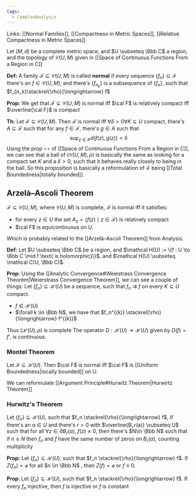 ```yaml
---
tags:
  - ComplexAnalysis
---
```

Links: [[Normal Families]], [[Compactness in Metric Spaces]], [[Relative Compactness in Metric Spaces]]

Let $(M, d)$ be a complete metric space, and $U \subseteq \Bbb C$ a region, and the topology of $\mathcal C(U, M)$ given in [[Space of Continuous Functions From a Region in C]]

**Def:** A family $\mathcal F \subseteq \mathcal C(U, M)$ is called **normal** if every sequence $\{f_n\}\subseteq \mathcal F$ there's an $f\in \mathcal C(U, M)$, and there's $\{f_{n_k}\}$ is a subsequence of $\{f_n\}$, such that $f_{n_k}\stackrel{\rho}{\longrightarrow} f$ 

**Prop:** We get that $\mathcal F \subseteq \mathcal C(U, M)$ is normal iff $\cal F$ is relatively compact iff $\overline{\cal F}$ is compact

**Th:** Let $\mathcal F \subseteq \mathcal C(U, M)$. Then $\mathcal F$ is normal iff $\forall \delta >0 \forall K \subseteq U$ compact, there's $A \subseteq \mathcal F$  such that for any $f\in \mathcal F$, there's $g\in A$ such that
$$
\sup_{z\in K} d(f(z), g(z)) <\delta
$$
Using the prop $\star\star$ of [[Space of Continuous Functions From a Region in C]], we can see that a ball of $(\mathcal C(U, M), \rho)$ is basically the same as looking for a compact set $K$ and a $\delta>0$, such that it behaves really closely to being in the ball. So this proposition is basically a reformulation of $\mathcal F$ being [[Total Boundedness|totally bounded]].

## Arzelà–Ascoli Theorem
$\mathcal F\subseteq \mathcal C(U, M)$, where $\mathcal C(U, M)$ is complete, $\mathcal F$ is normal iff it satisfies:
- for every $z \in U$ the set $A_z = \{f(z) \mid z \in \mathcal F\}$ is relatively compact
- $\cal F$ is equicontinuous on $U$. 

Which is probably related to the [[Arzelà–Ascoli Theorem]] from Analysis.

**Def:** Let $U \subseteq \Bbb C$ be a region, and $\mathcal H(U) := \{f : U \to \Bbb C \mid f \text{ is holomorphic}\}$, and $\mathcal H(U) \subseteq \mathcal C(U, \Bbb C)$. 

**Prop:** Using the [[Analytic Convergence#Weiestrass Convergence Theorem|Weierstrass Convergence Theorem]], we can see a couple of things:
Let $\{f_n\}\subseteq \mathcal H(U)$ be a sequence, such that $f_n \rightrightarrows f$ on every $K\subseteq U$ compact.
- $f \in \mathcal H(U)$ 
- $\forall k \in \Bbb N$, we have that $f_n^{(k)} \stackrel{\rho}{\longrightarrow} f^{(k)}$  

Thus $(\mathcal H(U), \rho)$ is complete
The operator $D: \mathcal H(U) \to \mathcal H(U)$ given by $D(f) = f'$, is continuous.

### Montel Theorem
Let $\mathcal F\subseteq \mathcal H(U)$. Then $\cal F$ is normal iff $\cal F$ is [[Uniform Boundedness|locally bounded]] on $U$.

We can reformulate [[Argument Principle#Hurwitz Theorem|Hurwirtz Theorem]] 
### Hurwitz's Theorem
Let $\{f_n\} \subseteq \mathcal H(U)$, such that $f_n \stackrel{\rho}{\longrightarrow} f$, if there's an $a\in U$ and there's $r>0$ with $\overline{B_r(a)} \subseteq U$ such that for all $\forall z \in \partial B_r(a)$, $f(z) \ne 0$, then there's $N\in \Bbb N$ such that if $n \ge N$ then $f_n$ and $f$ have the same number of zeros on $B_r(a)$, counting multiplicity

**Prop:** Let $\{f_n\} \subseteq \mathcal H(U)$, such that $f_n \stackrel{\rho}{\longrightarrow} f$. If $Z(f_n) = \varnothing$ for all $n \in \Bbb N$ , then $Z(f) = \varnothing$ or $f\equiv 0$. 

**Prop**: Let $\{f_n\} \subseteq \mathcal H(U)$, such that $f_n \stackrel{\rho}{\longrightarrow} f$. If every $f_n$ injective, then $f$ is injective or $f$ is constant

